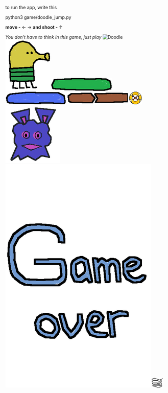 to run the app, write this

python3 game/doodle_jump.py

**move -** ← → **and shoot -** ↑

_You don't have to think in this game, just play_
<image
  src="/images/doodle.jpg"
  alt="Doodle"
  caption="Doodle">
![Doodle](/game/images/doodle.png "Doodle")
![Usual platform](/game/images/green_platform.png "Usual platform")
![Moving platform](/game/images/moving_platform.png "Moving platform")
![Crack platform](/game/images/crack_platform.png "Crack platform")
![Bullet](/game/images/bullet.png "Bullet")
![Alien](/game/images/alien.png "Alien")
![Game is over](/game/images/gameover.png "Game is over")
![Spring](/game/images/spring.png "Spring")

